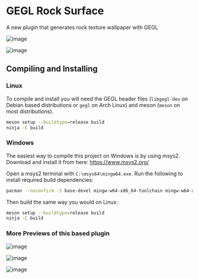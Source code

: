 GEGL Rock Surface
=========

A new plugin that generates rock texture wallpaper with GEGL

![image](https://github.com/user-attachments/assets/8c29340c-97b0-4888-99c2-5d66a678a46f)

![image](https://github.com/user-attachments/assets/a88e65ff-9866-4a75-977e-003a757ec669)

## Compiling and Installing

### Linux

To compile and install you will need the GEGL header files (`libgegl-dev` on
Debian based distributions or `gegl` on Arch Linux) and meson (`meson` on
most distributions).

```bash
meson setup --buildtype=release build
ninja -C build

```

### Windows

The easiest way to compile this project on Windows is by using msys2.  Download
and install it from here: https://www.msys2.org/

Open a msys2 terminal with `C:\msys64\mingw64.exe`.  Run the following to
install required build dependencies:

```bash
pacman --noconfirm -S base-devel mingw-w64-x86_64-toolchain mingw-w64-x86_64-meson mingw-w64-x86_64-gegl
```

Then build the same way you would on Linux:

```bash
meson setup --buildtype=release build
ninja -C build
```

### More Previews of this based plugin

![image](https://github.com/user-attachments/assets/d7a583db-8ce8-45a4-b8ec-b4edbbe99602)

![image](https://github.com/user-attachments/assets/9133f4b8-f314-486e-8c1a-2dc4e582f81a)

![image](https://github.com/user-attachments/assets/1c4e808a-7bcd-445a-8b54-9fee2c47cda9)






